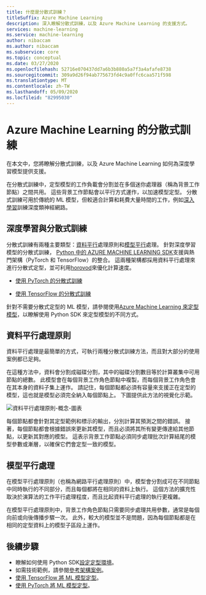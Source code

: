 ```yaml
---
title: 什麼是分散式訓練？
titleSuffix: Azure Machine Learning
description: 深入瞭解分散式訓練，以及 Azure Machine Learning 的支援方式。
services: machine-learning
ms.service: machine-learning
author: nibaccam
ms.author: nibaccam
ms.subservice: core
ms.topic: conceptual
ms.date: 03/27/2020
ms.openlocfilehash: 52716e070437dd7a6b3b880a5a7f3a4afafe8738
ms.sourcegitcommit: 309a9d26f94ab775673fd4c9a0ffc6caa571f598
ms.translationtype: MT
ms.contentlocale: zh-TW
ms.lasthandoff: 05/09/2020
ms.locfileid: "82995030"
---
```

# <a name="distributed-training-with-azure-machine-learning"></a>Azure Machine Learning 的分散式訓練

在本文中，您將瞭解分散式訓練，以及 Azure Machine Learning 如何為深度學習模型提供支援。 

在分散式訓練中，定型模型的工作負載會分割並在多個迷你處理器（稱為背景工作節點）之間共用。 這些背景工作節點會以平行方式運作，以加速模型定型。 分散式訓練可用於傳統的 ML 模型，但較適合計算和耗費大量時間的工作，例如[深入學習](concept-deep-learning-vs-machine-learning.md)訓練深度類神經網路。 

## <a name="deep-learning-and-distributed-training"></a>深度學習與分散式訓練 

分散式訓練有兩種主要類型：[資料平行](#data-parallelism)處理原則和[模型平行](#model-parallelism)處理。 針對深度學習模型的分散式訓練， [Python 中的 AZURE MACHINE LEARNING SDK](https://docs.microsoft.com/python/api/overview/azure/ml/intro?view=azure-ml-py)支援與熱門架構（PyTorch 和 TensorFlow）的整合。 這兩種架構都採用資料平行處理來進行分散式定型，並可利用[horovod](https://horovod.readthedocs.io/en/latest/summary_include.html)來優化計算速度。 

* [使用 PyTorch 的分散式訓練](how-to-train-pytorch.md#distributed-training)

* [使用 TensorFlow 的分散式訓練](how-to-train-tensorflow.md#distributed-training)

針對不需要分散式定型的 ML 模型，請參閱使用[Azure Machine Learning 來定型模型](concept-train-machine-learning-model.md#python-sdk)，以瞭解使用 Python SDK 來定型模型的不同方式。

## <a name="data-parallelism"></a>資料平行處理原則

資料平行處理是最簡單的方式，可執行兩種分散式訓練方法，而且對大部分的使用案例都已足夠。

在這種方法中，資料會分割成磁碟分割，其中的磁碟分割數目等於計算叢集中可用節點的總數。 此模型會在每個背景工作角色節點中複製，而每個背景工作角色會在其本身的資料子集上運作。 請記住，每個節點都必須有容量來支援正在定型的模型，這也就是模型必須完全納入每個節點上。 下圖提供此方法的視覺化示範。

![資料平行處理原則-概念-圖表](./media/concept-distributed-training/distributed-training.svg)

每個節點都會針對其定型範例和標示的輸出，分別計算其預測之間的錯誤。 接著，每個節點都會根據錯誤來更新其模型，而且必須將其所有變更傳達給其他節點，以更新其對應的模型。 這表示背景工作節點必須同步處理批次計算結尾的模型參數或漸層，以確保它們會定型一致的模型。 

## <a name="model-parallelism"></a>模型平行處理

在模型平行處理原則（也稱為網路平行處理原則）中，模型會分割成可在不同節點中同時執行的不同部分，而且每個都將在相同的資料上執行。 這個方法的擴充性取決於演算法的工作平行處理程度，而且比起資料平行處理的執行更複雜。 

在模型平行處理原則中，背景工作角色節點只需要同步處理共用參數，通常是每個向前或向後傳播步驟一次。 此外，較大的模型並不是問題，因為每個節點都是在相同的定型資料上的模型子區段上運作。

## <a name="next-steps"></a>後續步驟

* 瞭解如何使用 Python SDK[設定定型環境](how-to-set-up-training-targets.md)。
* 如需技術範例，請參閱[參考架構案例](https://docs.microsoft.com/azure/architecture/reference-architectures/ai/training-deep-learning)。
* [使用 TensorFlow 將 ML 模型定型](how-to-train-tensorflow.md)。
* [使用 PyTorch 將 ML 模型定型](how-to-train-pytorch.md)。 